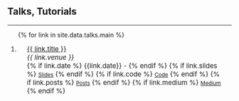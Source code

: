 ## Talks, Tutorials
---

<h2 id="publications" style="margin: 2px 0px -15px;"></h2>

<div class="publications" style="height: 160px; overflow: auto;">
<ol class="bibliography">

{% for link in site.data.talks.main %}

<li style="min-height: 10px;">
<div class="pub-row">
  <div class="col-sm-9" style="position: relative;padding-right: 15px;padding-left: 20px; font-size:15px;">
      <div class="title"><a href="{{ link.website }}">{{ link.title }}</a></div>
      <div class="periodical"><em>{{ link.venue }}</em></div>
    <div class="links">
      {% if link.date %} 
      <div style="display: inline-block;">
      {{link.date}} -
      </div>
      {% endif %}
      {% if link.slides %} 
      <a href="{{ link.slides }}" class="btn btn-sm z-depth-0" role="button" target="_blank" style="font-size:12px;">Slides</a>
      {% endif %}
      {% if link.code %} 
      <a href="{{ link.code }}" class="btn btn-sm z-depth-0" role="button" target="_blank" style="font-size:12px;">Code</a>
      {% endif %}
      {% if link.posts %} 
      <a href="{{ link.posts }}" class="btn btn-sm z-depth-0" role="button" target="_blank" style="font-size:12px;">Posts</a>
      {% endif %}
      {% if link.medium %} 
      <a href="{{ link.medium }}" class="btn btn-sm z-depth-0" role="button" target="_blank" style="font-size:12px;">Medium</a>
      {% endif %}
    </div>
  </div>
</div>
</li>

{% endfor %}

</ol>
</div>

